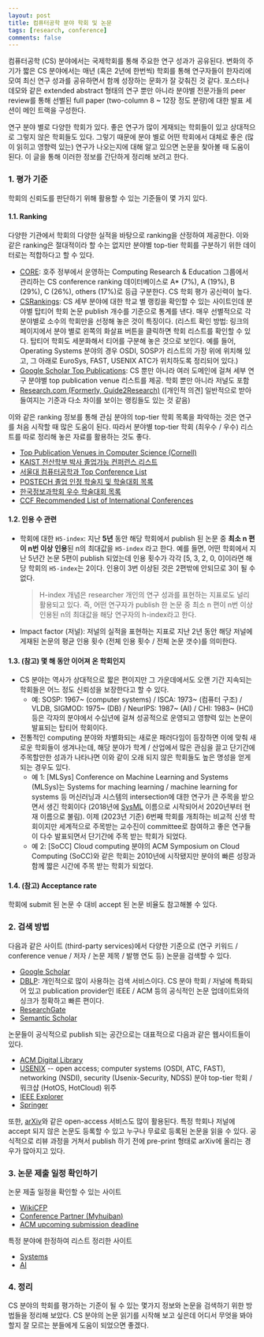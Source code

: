 ```yaml
---
layout: post
title: 컴퓨터공학 분야 학회 및 논문
tags: [research, conference]
comments: false
---
```


컴퓨터공학 (CS) 분야에서는 국제학회를 통해 주요한 연구 성과가 공유된다. 변화의 주기가 짧은 CS 분야에서는 매년 (혹은 2년에 한번씩) 학회를 통해 연구자들이 한자리에 모여 최신 연구 성과를 공유하면서 함께 성장하는 문화가 잘 갖춰진 것 같다. 포스터나 데모와 같은 extended abstract 형태의 연구 뿐만 아니라 분야별 전문가들의 peer review를 통해 선별된 full paper (two-column 8 ~ 12장 정도 분량)에 대한 발표 세션이 메인 트랙을 구성한다. 

연구 분야 별로 다양한 학회가 있다. 좋은 연구가 많이 게재되는 학회들이 있고 상대적으로 그렇지 않은 학회들도 있다. 그렇기 때문에 분야 별로 어떤 학회에서 대체로 좋은 (많이 읽히고 영향력 있는) 연구가 나오는지에 대해 알고 있으면 논문을 찾아볼 때 도움이 된다. 이 글을 통해 이러한 정보를 간단하게 정리해 보려고 한다. 

### 1. 평가 기준
학회의 신뢰도를 판단하기 위해 활용할 수 있는 기준들이 몇 가지 있다. 

#### 1.1. Ranking
다양한 기관에서 학회의 다양한 실적을 바탕으로 ranking을 산정하여 제공한다. 이와 같은 ranking은 절대적이라 할 수는 없지만 분야별 top-tier 학회를 구분하기 위한 데이터로는 적합하다고 할 수 있다. 
- [CORE](http://portal.core.edu.au/conf-ranks/): 호주 정부에서 운영하는 Computing Research & Education 그룹에서 관리하는 CS conference ranking 데이터베이스로 A* (7%), A (19%), B (29%), C (26%), others (17%)로 등급 구분한다. CS 학회 평가 공신력이 높다.
- [CSRankings](https://csrankings.org/): CS 세부 분야에 대한 학교 별 랭킹을 확인할 수 있는 사이트인데 분야별 탑티어 학회 논문 publish 개수를 기준으로 통계를 낸다. 매우 선별적으로 각 분야별로 소수의 학회만을 선정해 놓은 것이 특징이다. (리스트 확인 방법: 링크의 페이지에서 분야 별로 왼쪽의 화살표 버튼을 클릭하면 학회 리스트를 확인할 수 있다. 탑티어 학회도 세분화해서 티어를 구분해 놓은 것으로 보인다. 예를 들어, Operating Systems 분야의 경우 OSDI, SOSP가 리스트의 가장 위에 위치해 있고, 그 아래로 EuroSys, FAST, USENIX ATC가 위치하도록 정리되어 있다.)
- [Google Scholar Top Publications](https://scholar.google.co.uk/citations?view_op=top_venues&hl=en): CS 뿐만 아니라 여러 도메인에 걸쳐 세부 연구 분야별 top publication venue 리스트를 제공. 학회 뿐만 아니라 저널도 포함
- [Research.com (Formerly, Guide2Research)](https://research.com/conference-rankings/computer-science/2021) ([개인적 의견] 일반적으로 받아들여지는 기준과 다소 차이를 보이는 랭킹들도 있는 것 같음)

이와 같은 ranking 정보를 통해 관심 분야의 top-tier 학회 목록을 파악하는 것은 연구를 처음 시작할 때 많은 도움이 된다. 
따라서 분야별 top-tier 학회 (최우수 / 우수) 리스트를 따로 정리해 놓은 자료를 활용하는 것도 좋다. 
- [Top Publication Venues in Computer Science (Cornell)](https://www.cs.cornell.edu/andru/csconf.html)
- [KAIST 전산학부 박사 졸업가능 컨퍼런스 리스트](https://cs.kaist.ac.kr/userfiles/file/kaist_soc_conflist.xlsx)
- [서울대 컴퓨터공학과 Top Conference List](https://cse.snu.ac.kr/node/29041)
- [POSTECH 졸업 인정 학술지 및 학술대회 목록](https://cse.postech.ac.kr/%EB%8C%80%ED%95%99%EC%9B%90-%ED%95%99%EC%9C%84%EC%88%98%EC%97%AC-%EC%A3%BC%EC%9A%94%EC%9D%BC%EC%A0%95-%EB%B0%8F-%EC%A1%B8%EC%97%85%EC%9D%B8%EC%A0%95-%ED%95%99%EC%88%A0%EC%A7%80-%EB%B0%8F-%ED%95%99/)
- [한국정보과학회 우수 학술대회 목록](https://www.kiise.or.kr/academy/main/getContent.fa?content_no=74&MENU_ID=130300)
- [CCF Recommended List of International Conferences](https://www.ccf.org.cn/en/Bulletin/2019-05-13/663884.shtml)

#### 1.2. 인용 수 관련
- 학회에 대한 `H5-index`: 지난 **5년** 동안 해당 학회에서 publish 된 논문 중 **최소 n 편이 n번 이상 인용**된 n의 최대값을 `H5-index` 라고 한다. 예를 들면, 어떤 학회에서 지난 5년간 논문 5편이 publish 되었는데 인용 횟수가 각각 [5, 3, 2, 0, 0]이라면 해당 학회의 `H5-index`는 2이다. 인용이 3번 이상된 것은 2편밖에 안되므로 3이 될 수 없다. 
    > H-index 개념은 researcher 개인의 연구 성과를 표현하는 지표로도 널리 활용되고 있다. 즉, 어떤 연구자가 publish 한 논문 중 최소 n 편이 n번 이상 인용된 n의 최대값을 해당 연구자의 h-index라고 한다. 
- Impact factor (저널): 저널의 실적을 표현하는 지표로 지난 2년 동안 해당 저널에 게재된 논문의 평균 인용 횟수 (전체 인용 횟수 / 전체 논문 갯수)를 의미한다.

#### 1.3. (참고) 몇 해 동안 이어져 온 학회인지
- CS 분야는 역사가 상대적으로 짧은 편이지만 그 가운데에서도 오랜 기간 지속되는 학회들은 어느 정도 신뢰성을 보장한다고 할 수 있다. 
  - 예: SOSP: 1967~ (computer systems) / ISCA: 1973~ (컴퓨터 구조) / VLDB, SIGMOD: 1975~ (DB) / NeurIPS: 1987~ (AI) / CHI: 1983~ (HCI) 등은 각자의 분야에서 수십년에 걸쳐 성공적으로 운영되고 영향력 있는 논문이 발표되는 탑티어 학회이다. 
- 전통적인 computing 분야와 차별화되는 새로운 패러다임이 등장하면 이에 맞춰 새로운 학회들이 생겨나는데, 해당 분야가 학계 / 산업에서 많은 관심을 끌고 단기간에 주목할만한 성과가 나타나면 이와 같이 오래 되지 않은 학회들도 높은 명성을 얻게 되는 경우도 있다. 
  - 예 1: [MLSys] Conference on Machine Learning and Systems (MLSys)는 Systems for maching learning / machine learning for systems 등 머신러닝과 시스템의 intersection에 대한 연구가 큰 주목을 받으면서 생긴 학회이다 (2018년에 [SysML](https://mlsys.org/Conferences/2018/) 이름으로 시작되어서 2020년부터 현재 이름으로 불림). 이제 (2023년 기준) 6번째 학회를 개최하는 비교적 신생 학회이지만 세계적으로 주목받는 교수진이 committee로 참여하고 좋은 연구들이 다수 발표되면서 단기간에 주목 받는 학회가 되었다. 
  - 예 2: [SoCC] Cloud computing 분야의 ACM Symposium on Cloud Computing (SoCC)와 같은 학회는 2010년에 시작됐지만 분야의 빠른 성장과 함께 짧은 시간에 주목 받는 학회가 되었다. 

#### 1.4. (참고) Acceptance rate
학회에 submit 된 논문 수 대비 accept 된 논문 비율도 참고해볼 수 있다. 

### 2. 검색 방법
다음과 같은 사이트 (third-party services)에서 다양한 기준으로 (연구 키워드 / conference venue / 저자 / 논문 제목 / 발행 연도 등) 논문을 검색할 수 있다. 
- [Google Scholar](https://scholar.google.com/)
- [DBLP](https://dblp.org/): 개인적으로 많이 사용하는 검색 서비스이다. CS 분야 학회 / 저널에 특화되어 있고 publication provider인 IEEE / ACM 등의 공식적인 논문 업데이트와의 싱크가 정확하고 빠른 편이다. 
- [ResearchGate](https://www.researchgate.net/)
- [Semantic Scholar](https://www.semanticscholar.org/)

논문들이 공식적으로 publish 되는 공간으로는 대표적으로 다음과 같은 웹사이트들이 있다. 
- [ACM Digital Library](https://dl.acm.org/)
- [USENIX](https://www.usenix.org/) -- open access; computer systems (OSDI, ATC, FAST), networking (NSDI), security (Usenix-Security, NDSS) 분야 top-tier 학회 / 워크샵 (HotOS, HotCloud) 위주
- [IEEE Explorer](https://ieeexplore.ieee.org/Xplore/home.jsp)
- [Springer](https://www.springer.com/kr/computer-science)

또한, [arXiv](https://arxiv.org/)와 같은 open-access 서비스도 많이 활용된다. 특정 학회나 저널에 accept 되지 않은 논문도 등록할 수 있고 누구나 무료로 등록된 논문을 읽을 수 있다. 공식적으로 리뷰 과정을 거쳐서 publish 하기 전에 pre-print 형태로 arXiv에 올리는 경우가 많아지고 있다. 

### 3. 논문 제출 일정 확인하기
논문 제출 일정을 확인할 수 있는 사이트
- [WikiCFP](http://www.wikicfp.com/cfp/call?conference=computer%20science)
- [Conference Partner (Myhuiban)](https://www.myhuiban.com/)
- [ACM upcoming submission deadline](https://www.acm.org/conferences/upcoming-submission-deadlines)

특정 분야에 한정하여 리스트 정리한 사이트
- [Systems](https://dants.github.io/index_sysvenues_deadline.html)
- [AI](https://jackietseng.github.io/conference_call_for_paper/conferences.html)

### 4. 정리
CS 분야의 학회를 평가하는 기준이 될 수 있는 몇가지 정보와 논문을 검색하기 위한 방법들을 정리해 보았다. CS 분야의 논문 읽기를 시작해 보고 싶은데 어디서 무엇을 봐야할지 잘 모르는 분들에게 도움이 되었으면 좋겠다. 